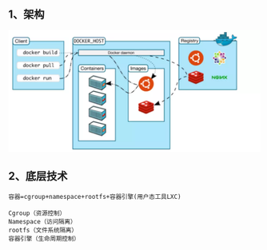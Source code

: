 #



## 1、架构

![docker](./art.png)

## 2、底层技术

    容器=cgroup+namespace+rootfs+容器引擎(用户态工具LXC)
    
    Cgroup（资源控制）
    Namespace（访问隔离）
    rootfs（文件系统隔离）
    容器引擎（生命周期控制）